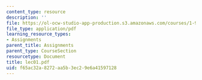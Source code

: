 ```yaml
---
content_type: resource
description: ''
file: https://ol-ocw-studio-app-production.s3.amazonaws.com/courses/1-978-from-nano-to-macro-introduction-to-atomistic-modeling-techniques-january-iap-2007/f65ac32a8272aa5b3ec29e6a41597128_lec01.pdf
file_type: application/pdf
learning_resource_types:
- Assignments
parent_title: Assignments
parent_type: CourseSection
resourcetype: Document
title: lec01.pdf
uid: f65ac32a-8272-aa5b-3ec2-9e6a41597128
---
```

